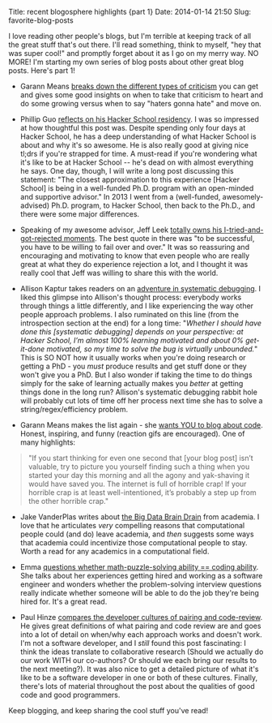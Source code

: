 Title: recent blogosphere highlights {part 1}
Date:  2014-01-14 21:50
Slug: favorite-blog-posts

I love reading other people's blogs, but I'm terrible at keeping track of all the great stuff that's out there. I'll read something, think to myself, "hey that was super cool!" and promptly forget about it as I go on my merry way. NO MORE! I'm starting my own series of blog posts about other great blog posts. Here's part 1!

* Garann Means [breaks down the different types of criticism](http://www.garann.com/dev/2012/hostess-and-britruby/) you can get and gives some good insights on when to take that criticism to heart and do some growing versus when to say "haters gonna hate" and move on.

* Phillip Guo [reflects on his Hacker School residency](http://pgbovine.net/hacker-school-residency.htm).  I was so impressed at how thoughtful this post was.  Despite spending only four days at Hacker School, he has a deep understanding of what Hacker School is about and why it's so awesome.  He is also really good at giving nice tl;drs if you're strapped for time. A must-read if you're wondering what it's like to be at Hacker School -- he's dead on with almost everything he says. One day, though, I will write a long post discussing this statement: "The closest approximation to this experience [Hacker School] is being in a well-funded Ph.D. program with an open-minded and supportive advisor."  In 2013 I went from a (well-funded, awesomely-advised) Ph.D. program, to Hacker School, then back to the Ph.D., and there were some major differences.

* Speaking of my awesome advisor, Jeff Leek [totally owns his I-tried-and-got-rejected moments](http://simplystatistics.org/2012/08/09/a-non-exhaustive-list-of-things-i-have-failed-to/).  The best quote in there was "to be successful, you have to be willing to fail over and over."  It was so reassuring and encouraging and motivating to know that even people who are really great at what they do experience rejection a lot, and I thought it was really cool that Jeff was willing to share this with the world.

* Allison Kaptur takes readers on an [adventure in systematic debugging](http://akaptur.github.io/blog/2013/07/24/systematic-debugging/).  I liked this glimpse into Allison's thought process: everybody works through things a little differently, and I like experiencing the way other people approach problems.  I also ruminated on this line (from the introspection section at the end) for a long time: "_Whether I should have done this [systematic debugging] depends on your perspective: at Hacker School, I’m almost 100% learning motivated and about 0% get-it-done motivated, so my time to solve the bug is virtually unbounded._" This is SO NOT how it usually works when you're doing research or getting a PhD - you _must_ produce results and get stuff done or they won't give you a PhD. But I also wonder if taking the time to do things simply for the sake of learning actually makes you _better_ at getting things done in the long run? Allison's systematic debugging rabbit hole will probably cut lots of time off her process next time she has to solve a string/regex/efficiency problem.

* Garann Means makes the list again - she [wants YOU to blog about code](http://www.garann.com/dev/2013/how-to-blog-about-code-and-give-zero-fucks/).  Honest, inspiring, and funny (reaction gifs are encouraged). One of many highlights: 
>"If you start thinking for even one second that [your blog post] isn’t valuable, try to picture you yourself finding such a thing when you started your day this morning and all the agony and yak-shaving it would have saved you. The internet is full of horrible crap! If your horrible crap is at least well-intentioned, it’s probably a step up from the other horrible crap."

* Jake VanderPlas writes about [the Big Data Brain Drain](http://jakevdp.github.io/blog/2013/10/26/big-data-brain-drain/) from academia. I love that he articulates _very_ compelling reasons that computational people could (and do) leave academia, and _then_ suggests some ways that academia could incentivize those computational people to stay.  Worth a read for any academics in a computational field.

* Emma [questions whether math-puzzle-solving ability == coding ability](http://countaleph.wordpress.com/2013/10/20/dear-startups-stop-asking-me-math-puzzles-to-figure-out-if-i-can-code/).  She talks about her experiences getting hired and working as a software engineer and wonders whether the problem-solving interview questions really indicate whether someone will be able to do the job they're being hired for. It's a great read.

* Paul Hinze [compares the developer cultures of pairing and code-review](http://phinze.github.io/2013/12/08/pairing-vs-code-review.html). He gives great definitions of what pairing and code review are and goes into a lot of detail on when/why each approach works and doesn't work. I'm not a software developer, and I _still_ found this post fascinating: I think the ideas translate to collaborative research (Should we actually do our work WITH our co-authors? Or should we each bring our results to the next meeting?). It was also nice to get a detailed picture of what it's like to be a software developer in one or both of these cultures.  Finally, there's lots of material throughout the post about the qualities of good code and good programmers.

Keep blogging, and keep sharing the cool stuff you've read! 


